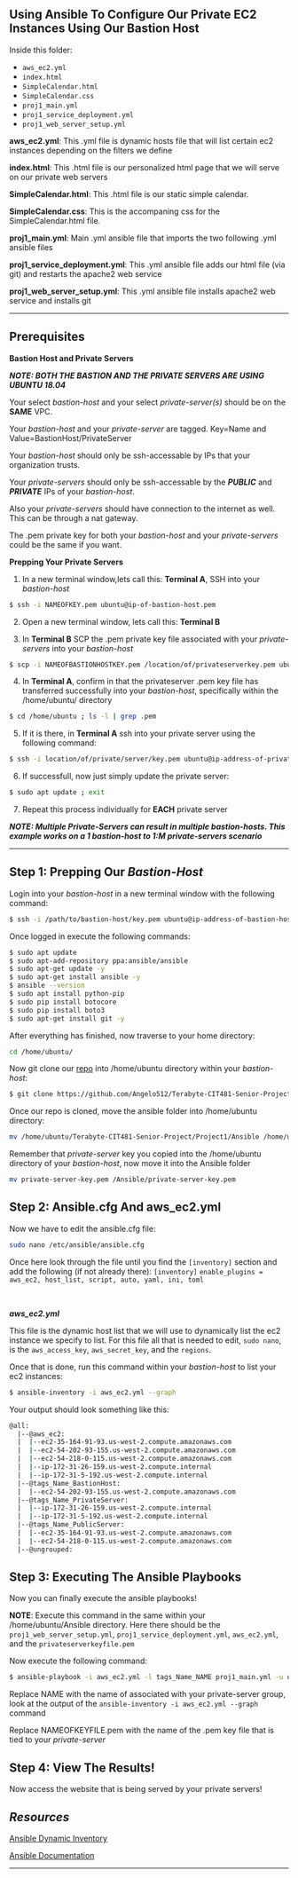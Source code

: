 ## **Using Ansible To Configure Our Private EC2 Instances Using Our Bastion Host**

Inside this folder: 
- `aws_ec2.yml`
- `index.html`
- `SimpleCalendar.html`
- `SimpleCalendar.css`
- `proj1_main.yml`
- `proj1_service_deployment.yml`
- `proj1_web_server_setup.yml`

**aws_ec2.yml**: This .yml file is dynamic hosts file that will list certain ec2 instances depending on the filters we define

**index.html**: This .html file is our personalized html page that we will serve on our private web servers

**SimpleCalendar.html**: This .html file is our static simple calendar. 

**SimpleCalendar.css**: This is the accompaning css for the SimpleCalendar.html file.

**proj1_main.yml**: Main .yml ansible file that imports the two following .yml ansible files

**proj1_service_deployment.yml**: This .yml ansible file adds our html file (via git) and restarts the apache2 web service 

**proj1_web_server_setup.yml**: This .yml ansible file installs apache2 web service and installs git

---

## **Prerequisites**

**Bastion Host and Private Servers**

**_NOTE: BOTH THE BASTION AND THE PRIVATE SERVERS ARE USING UBUNTU 18.04_**

Your select _bastion-host_ and your select _private-server(s)_ should be on the **SAME** VPC.

Your _bastion-host_ and your _private-server_ are tagged. Key=Name and Value=BastionHost/PrivateServer

Your _bastion-host_ should only be ssh-accessable by IPs that your organization trusts. 

Your _private-servers_ should only be ssh-accessable by the **_PUBLIC_** and **_PRIVATE_** IPs of your _bastion-host_.

Also your _private-servers_ should have connection to the internet as well. This can be through a nat gateway.

The .pem private key for both your _bastion-host_ and your _private-servers_ could be the same if you want. 

**Prepping Your Private Servers**

1. In a new terminal window,lets call this: **Terminal A**, SSH into your _bastion-host_
``` bash
$ ssh -i NAMEOFKEY.pem ubuntu@ip-of-bastion-host.pem
```

2. Open a new terminal window, lets call this: **Terminal B**

3. In **Terminal B** SCP the .pem private key file associated with your _private-servers_ into your _bastion-host_
``` bash
$ scp -i NAMEOFBASTIONHOSTKEY.pem /location/of/privateserverkey.pem ubuntu@ip-address-of-bastion-host:/home/ubuntu/
```

4. In **Terminal A**, confirm in that the privateserver .pem key file has transferred successfully into your _bastion-host_, specifically within the /home/ubuntu/ directory 
``` bash
$ cd /home/ubuntu ; ls -l | grep .pem
```

5. If it is there, in **Terminal A** ssh into your private server using the following command: 
``` bash
$ ssh -i location/of/private/server/key.pem ubuntu@ip-address-of-private-server
```

6. If successfull, now just simply update the private server: 
``` bash
$ sudo apt update ; exit
```

7. Repeat this process individually for **EACH** private server 

**_NOTE: Multiple Private-Servers can result in multiple bastion-hosts. This example works on a 1 bastion-host to 1:M private-servers scenario_**

---

## **Step 1: Prepping Our _Bastion-Host_**

Login into your _bastion-host_ in a new terminal window with the following command: 
``` bash
$ ssh -i /path/to/bastion-host/key.pem ubuntu@ip-address-of-bastion-host
```

Once logged in execute the following commands: 
``` bash
$ sudo apt update
$ sudo apt-add-repository ppa:ansible/ansible
$ sudo apt-get update -y
$ sudo apt-get install ansible -y
$ ansible --version
$ sudo apt install python-pip
$ sudo pip install botocore
$ sudo pip install boto3
$ sudo apt-get install git -y
```

After everything has finished, now traverse to your home directory: 
``` bash
cd /home/ubuntu/ 
```

Now git clone our [repo](https://github.com/Angelo512/Terabyte-CIT481-Senior-Project) into /home/ubuntu directory within your _bastion-host_: 
``` bash
$ git clone https://github.com/Angelo512/Terabyte-CIT481-Senior-Project.git
```

Once our repo is cloned, move the ansible folder into /home/ubuntu directory: 
``` bash
mv /home/ubuntu/Terabyte-CIT481-Senior-Project/Project1/Ansible /home/ubuntu/Ansible
```

Remember that _private-server_ key you copied into the /home/ubuntu directory of your _bastion-host_, now move it into the Ansible folder
``` bash 
mv private-server-key.pem /Ansible/private-server-key.pem
``` 

## **Step 2: Ansible.cfg And aws_ec2.yml**

Now we have to edit the ansible.cfg file: 
``` bash 
sudo nano /etc/ansible/ansible.cfg
```

Once here look through the file until you find the `[inventory]` section and add the following (if not already there): 
`[inventory]`
`enable_plugins = aws_ec2, host_list, script, auto, yaml, ini, toml`

<br> 

**_aws_ec2.yml_**

This file is the dynamic host list that we will use to dynamically list the ec2 instance we specify to list. For this file all that is needed to edit, `sudo nano`, is the `aws_access_key`, `aws_secret_key`, and the `regions`. 

Once that is done, run this command within your _bastion-host_ to list your ec2 instances: 
``` bash
$ ansible-inventory -i aws_ec2.yml --graph
``` 

Your output should look something like this: 
``` bash
@all:
  |--@aws_ec2:
  |  |--ec2-35-164-91-93.us-west-2.compute.amazonaws.com
  |  |--ec2-54-202-93-155.us-west-2.compute.amazonaws.com
  |  |--ec2-54-218-0-115.us-west-2.compute.amazonaws.com
  |  |--ip-172-31-26-159.us-west-2.compute.internal
  |  |--ip-172-31-5-192.us-west-2.compute.internal
  |--@tags_Name_BastionHost:
  |  |--ec2-54-202-93-155.us-west-2.compute.amazonaws.com
  |--@tags_Name_PrivateServer:
  |  |--ip-172-31-26-159.us-west-2.compute.internal
  |  |--ip-172-31-5-192.us-west-2.compute.internal
  |--@tags_Name_PublicServer:
  |  |--ec2-35-164-91-93.us-west-2.compute.amazonaws.com
  |  |--ec2-54-218-0-115.us-west-2.compute.amazonaws.com
  |--@ungrouped:
```


## **Step 3: Executing The Ansible Playbooks**

Now you can finally execute the ansible playbooks! 

**NOTE**: Execute this command in the same within your /home/ubuntu/Ansible directory. Here there should be the `proj1_web_server_setup.yml`, `proj1_service_deployment.yml`, `aws_ec2.yml`, and the `privateserverkeyfile.pem` 

Now execute the following command: 
``` bash
$ ansible-playbook -i aws_ec2.yml -l tags_Name_NAME proj1_main.yml -u ubuntu --key-file NAMEOFKEYFILE.pem
```

Replace NAME with the name of associated with your private-server group, look at the output of the `ansible-inventory -i aws_ec2.yml --graph` command 

Replace NAMEOFKEYFILE.pem with the name of the .pem key file that is tied to your _private-server_

## **Step 4: View The Results!**

Now access the website that is being served by your private servers! 

## **_Resources_**

[Ansible Dynamic Inventory](https://medium.com/awsblogs/ansible-dynamic-inventory-d7c1c57f0a93)

[Ansible Documentation](https://docs.ansible.com/ansible/latest/index.html)

---
